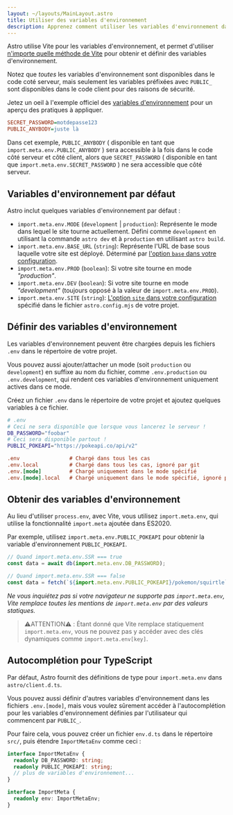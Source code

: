 ```yaml
---
layout: ~/layouts/MainLayout.astro
title: Utiliser des variables d'environnement
description: Apprenez comment utiliser les variables d'environnement dans un projet Astro.
---
```


Astro utilise Vite pour les variables d'environnement, et permet d'utiliser [n'importe quelle méthode de Vite](https://vitejs.dev/guide/env-and-mode.html) pour obtenir et définir des variables d'environnement.

Notez que _toutes_ les variables d'environnement sont disponibles dans le code coté serveur, mais seulement les variables préfixées avec `PUBLIC_` sont disponibles dans le code client pour des raisons de sécurité.

Jetez un oeil à l'exemple officiel des [variables d'environnement](https://github.com/withastro/astro/tree/main/examples/env-vars) pour un aperçu des pratiques à appliquer.

```ini
SECRET_PASSWORD=motdepasse123
PUBLIC_ANYBODY=juste là
```

Dans cet exemple, `PUBLIC_ANYBODY` ( disponible en tant que `import.meta.env.PUBLIC_ANYBODY` ) sera accessible à la fois dans le code côté serveur et côté client, alors que `SECRET_PASSWORD` ( disponible en tant que `import.meta.env.SECRET_PASSWORD` ) ne sera accessible que côté serveur.

## Variables d'environnement par défaut

Astro inclut quelques variables d'environnement par défaut :

- `import.meta.env.MODE` (`development` | `production`): Représente le mode dans lequel le site tourne actuellement. Défini comme `development` en utilisant la commande `astro dev` et à `production` en utilisant `astro build`.
- `import.meta.env.BASE_URL` (`string`): Représente l'URL de base sous laquelle votre site est déployé. Déterminé par [l'option `base` dans votre configuration](/fr/reference/configuration-reference/#base).
- `import.meta.env.PROD` (`boolean`): Si votre site tourne en mode <i>"production"</i>.
- `import.meta.env.DEV` (`boolean`): Si votre site tourne en mode <i>"development"</i> (toujours opposé à la valeur de `import.meta.env.PROD`).
- `import.meta.env.SITE` (`string`): [L'option `site` dans votre configuration](/fr/reference/configuration-reference/#site) spécifié dans le fichier `astro.config.mjs` de votre projet.

## Définir des variables d'environnement

Les variables d'environnement peuvent être chargées depuis les fichiers `.env` dans le répertoire de votre projet.

Vous pouvez aussi ajouter/attacher un mode (soit `production` ou `development`) en suffixe au nom du fichier, comme `.env.production` ou `.env.development`, qui rendent ces variables d'environnement uniquement actives dans ce mode.

Créez un fichier `.env` dans le répertoire de votre projet et ajoutez quelques variables à ce fichier.

```bash
# .env
# Ceci ne sera disponible que lorsque vous lancerez le serveur !
DB_PASSWORD="foobar"
# Ceci sera disponible partout !
PUBLIC_POKEAPI="https://pokeapi.co/api/v2"
```

```ini
.env                # Chargé dans tous les cas
.env.local          # Chargé dans tous les cas, ignoré par git
.env.[mode]         # Chargé uniquement dans le mode spécifié
.env.[mode].local   # Chargé uniquement dans le mode spécifié, ignoré par git
```

## Obtenir des variables d'environnement

Au lieu d'utiliser `process.env`, avec Vite, vous utilisez `import.meta.env`, qui utilise la fonctionnalité `import.meta` ajoutée dans ES2020.

Par exemple, utilisez `import.meta.env.PUBLIC_POKEAPI` pour obtenir la variable d'environnement `PUBLIC_POKEAPI`.

```js
// Quand import.meta.env.SSR === true
const data = await db(import.meta.env.DB_PASSWORD);

// Quand import.meta.env.SSR === false
const data = fetch(`${import.meta.env.PUBLIC_POKEAPI}/pokemon/squirtle`);
```

_Ne vous inquiétez pas si votre navigateur ne supporte pas `import.meta.env`, Vite remplace toutes les mentions de `import.meta.env` par des valeurs statiques._

> ⚠️ATTENTION⚠️ :
> Étant donné que Vite remplace statiquement `import.meta.env`, vous ne pouvez pas y accéder avec des clés dynamiques comme `import.meta.env[key]`.

## Autocomplétion pour TypeScript

Par défaut, Astro fournit des définitions de type pour `import.meta.env` dans `astro/client.d.ts`.

Vous pouvez aussi définir d'autres variables d'environnement dans les fichiers `.env.[mode]`, mais vous voulez sûrement accéder à l'autocomplétion pour les variables d'environnement définies par l'utilisateur qui commencent par `PUBLIC_`.

Pour faire cela, vous pouvez créer un fichier `env.d.ts` dans le répertoire `src/`, puis étendre `ImportMetaEnv` comme ceci :

```ts
interface ImportMetaEnv {
  readonly DB_PASSWORD: string;
  readonly PUBLIC_POKEAPI: string;
  // plus de variables d'environnement...
}

interface ImportMeta {
  readonly env: ImportMetaEnv;
}
```
